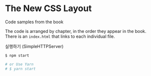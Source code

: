 # The New CSS Layout

Code samples from the book

The code is arranged by chapter, in the order they appear in the book. There is an `index.html` that links to each individual file.

실행하기 (SimpleHTTPServer)
```sh
$ npm start

# or Use Yarn
# $ yarn start
```
